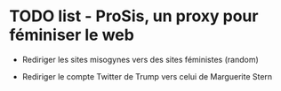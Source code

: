 # TODO list - ProSis, un proxy pour féminiser le web

* Rediriger les sites misogynes vers des sites féministes (random)

* Rediriger le compte Twitter de Trump vers celui de Marguerite Stern
